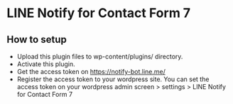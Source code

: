 # LINE Notify for Contact Form 7

## How to setup
* Upload this plugin files to wp-content/plugins/ directory.
* Activate this plugin.
* Get the access token on https://notify-bot.line.me/
* Register the access token to your wordpress site. You can set the access token on your wordpress admin screen > settings > LINE Notify for Contact Form 7